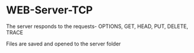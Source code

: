 # WEB-Server-TCP

The server responds to the requests- OPTIONS, GET, HEAD, PUT, DELETE, TRACE

Files are saved and opened to the server folder
